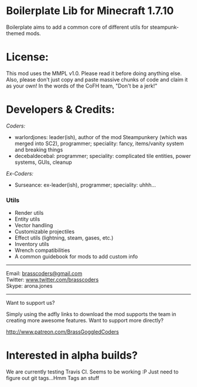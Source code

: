 Boilerplate Lib for Minecraft 1.7.10
===========

Boilerplate aims to add a common core of different utils for steampunk-themed mods.

License:
========
This mod uses the MMPL v1.0. Please read it before doing anything else. Also, please don't just copy and paste massive chunks of code and claim it as your own! In the words of the CoFH team, "Don't be a jerk!"

Developers & Credits:
=====================
_Coders:_
* warlordjones: leader(ish), author of the mod Steampunkery (which was merged into SC2), programmer; speciality: fancy, items/vanity system and breaking things
* decebaldecebal: programmer; speciality: complicated tile entities, power systems, GUIs, cleanup

_Ex-Coders:_
* Surseance: ex-leader(ish), programmer; speciality: uhhh...

### Utils
- Render utils
- Entity utils
- Vector handling
- Customizable projectiles
- Effect utils (lightning, steam, gases, etc.)
- Inventory utils
- Wrench compatibilities
- A common guidebook for mods to add custom info

***

Email: brasscoders@gmail.com <br/>
Twitter: www.twitter.com/brasscoders <br/>
Skype: arona.jones <br/>

***

Want to support us?

Simply using the adfly links to download the mod supports the team in creating more awesome features. Want to support more directly?

http://www.patreon.com/BrassGoggledCoders

Interested in alpha builds?
==========================
We are currently testing Travis CI. Seems to be working :P Just need to figure out git tags…Hmm Tags an stuff
